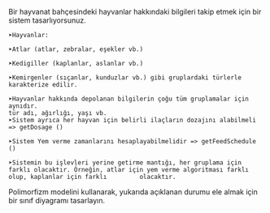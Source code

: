 Bir hayvanat bahçesindeki hayvanlar hakkındaki bilgileri takip etmek için bir sistem tasarlıyorsunuz.
  
    ➤Hayvanlar:
    
    ➤Atlar (atlar, zebralar, eşekler vb.)
    
    ➤Kedigiller (kaplanlar, aslanlar vb.)
    
    ➤Kemirgenler (sıçanlar, kunduzlar vb.) gibi gruplardaki türlerle karakterize edilir.
    
    ➤Hayvanlar hakkında depolanan bilgilerin çoğu tüm gruplamalar için aynıdır.
    tür adı, ağırlığı, yaşı vb.
    ➤Sistem ayrıca her hayvan için belirli ilaçların dozajını alabilmeli => getDosage ()
    
    ➤Sistem Yem verme zamanlarını hesaplayabilmelidir => getFeedSchedule ()
    
    ➤Sistemin bu işlevleri yerine getirme mantığı, her gruplama için farklı olacaktır. Örneğin, atlar için yem verme algoritması farklı olup, kaplanlar için farklı         olacaktır.

Polimorfizm modelini kullanarak, yukarıda açıklanan durumu ele almak için bir sınıf diyagramı tasarlayın.

